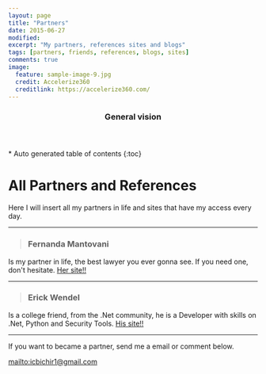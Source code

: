 ```yaml
---
layout: page
title: "Partners"
date: 2015-06-27
modified:
excerpt: "My partners, references sites and blogs"
tags: [partners, friends, references, blogs, sites]
comments: true
image:
  feature: sample-image-9.jpg
  credit: Accelerize360
  creditlink: https://accelerize360.com/
---
```


<section id="table-of-contents" class="toc">
  <header>
    <h3>General vision</h3>
  </header>
<div id="drawer" markdown="1">
*  Auto generated table of contents
{:toc}
</div>
</section><!-- /#table-of-contents -->

# All Partners and References

Here I will insert all my partners in life and sites that have my access every day.

******

> ### Fernanda Mantovani

 Is my partner in life, the best lawyer you ever gonna see. If you need one, don't hesitate. <a href="https://br.linkedin.com/in/fernandamantovani" target="_blank"> Her site!!</a>

******

> ### Erick Wendel

 Is a college friend, from the .Net community, he is a Developer with skills on .Net, Python and Security Tools. <a href="http://erickwendel.com.br/" target="_blank"> His site!!</a>

******

If you want to became a partner, send me a email or comment below.

<mailto:icbichir1@gmail.com>
